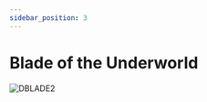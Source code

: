 ```yaml
---
sidebar_position: 3
---
```


# Blade of the Underworld

![DBLADE2](https://vwiki.valorserver.com/api/item/picture/blade%20of%20the%20underworld)
